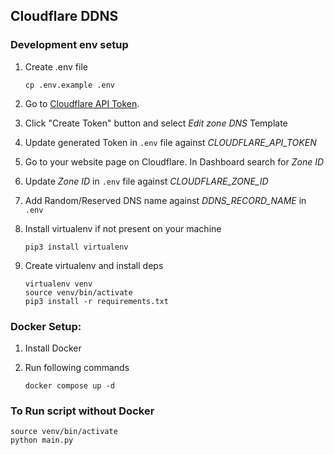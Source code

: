 ## Cloudflare DDNS

### Development env setup

1. Create .env file

   ```shell
   cp .env.example .env
   ```

2. Go to [Cloudflare API Token](https://dash.cloudflare.com/profile/api-tokens).

3. Click "Create Token" button and select _Edit zone DNS_ Template

4. Update generated Token in `.env` file against _CLOUDFLARE_API_TOKEN_

5. Go to your website page on Cloudflare. In Dashboard search for _Zone ID_

6. Update _Zone ID_ in `.env` file against _CLOUDFLARE_ZONE_ID_

7. Add Random/Reserved DNS name against _DDNS_RECORD_NAME_ in `.env`

8. Install virtualenv if not present on your machine

   ```shell
   pip3 install virtualenv
   ```

9. Create virtualenv and install deps

   ```shell
   virtualenv venv
   source venv/bin/activate
   pip3 install -r requirements.txt
   ```

### Docker Setup:

1. Install Docker
2. Run following commands

   ```shell
   docker compose up -d
   ```

### To Run script without Docker

```shell
source venv/bin/activate
python main.py
```
